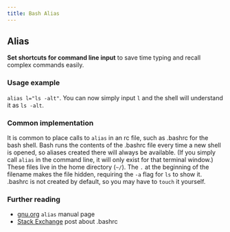 ```yaml
---
title: Bash Alias
---
```


## Alias

**Set shortcuts for command line input** to save time typing and recall complex commands easily.

### Usage example
`alias l="ls -alt"`. You can now simply input `l` and the shell will understand it as `ls -alt`. 

### Common implementation
It is common to place calls to `alias` in an rc file, such as .bashrc for the bash shell. Bash runs the contents of the .bashrc file every time a new shell is opened, so aliases created there will always be available. (If you simply call `alias` in the command line, it will only exist for that terminal window.) These files live in the home directory (`~/`). The `.` at the beginning of the filename makes the file hidden, requiring the `-a` flag for `ls` to show it. .bashrc is not created by default, so you may have to `touch` it yourself.

### Further reading
* [gnu.org](https://www.gnu.org/software/bash/manual/html_node/Aliases.html) `alias` manual page
* [Stack Exchange](https://unix.stackexchange.com/questions/129143/what-is-the-purpose-of-bashrc-and-how-does-it-work) post about .bashrc

